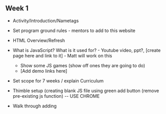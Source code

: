 ## Week 1
* Activity/Introduction/Nametags
* Set program ground rules - mentors to add to this website
* HTML Overview/Refresh
* What is JavaScript? What is it used for? - Youtube video, ppt?, [create page here and link to it]  - Matt will work on this
  * Show some JS games (show off ones they are going to do)
  * [Add demo links here]
* Set scope for 7 weeks / explain Curriculum
* Thimble setup (creating blank JS file using green add button (remove pre-existing js function)  -- USE CHROME
* Walk through adding <Script> tag to html file
* Rename HTML file to number guessing game - 5 minutes to make it fun

* Paperwork - initial survey, photo release form
* Collect namecards
* Group Selfie
* Properly shutdown computers




Start with Number Guessing Game
Goal 1 (in JS file): Set variable to a hard coded number and print number to console
  * Intro to variables and types (for each - a page with description and examples - students to reference, thimble with example problems to solve (for mentors to use during live demons), thimble with solutions (for mentors only))
  * Introduce console.log
  
 Goal 2 (in JS file): Use +, -, *, / to solve math problems -- utilize varibales as well
  * Simple arithmetic problems
  
 Goal 3 (in JS file): Set a variable to a random number and print it to the console
  * Intro to random number command

 Goal 4 (in JS file): Use a function to print a number, one that doubles their number or multiplies or sums them
  * Intro to functions and parameters
  * Explain returns - hold off initially?
  * Revisit Random command
  
 Goal 5 if statements



## Week 2

* Activity to breakup the class - can be done at the beginning, middle, end of the class (ice breaker or CS Unplugged)
  *e.g. Bring in Pis with Minecraft one week, Lightbot

## Week 3

TBD

## Week 4

TBD

## Week 5

TBD

## Week 6

TBD

## Week 7

TBD

